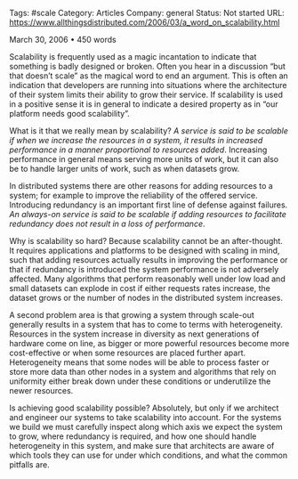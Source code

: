 

Tags: #scale
Category: Articles
Company: general
Status: Not started
URL: https://www.allthingsdistributed.com/2006/03/a_word_on_scalability.html

March 30, 2006 • 450 words

Scalability is frequently used as a magic incantation to indicate that something is badly designed or broken. Often you hear in a discussion “but that doesn’t scale” as the magical word to end an argument. This is often an indication that developers are running into situations where the architecture of their system limits their ability to grow their service. If scalability is used in a positive sense it is in general to indicate a desired property as in “our platform needs good scalability”.

What is it that we really mean by scalability? *A service is said to be scalable if when we increase the resources in a system, it results in increased performance in a manner proportional to resources added*. Increasing performance in general means serving more units of work, but it can also be to handle larger units of work, such as when datasets grow.

In distributed systems there are other reasons for adding resources to a system; for example to improve the reliability of the offered service. Introducing redundancy is an important first line of defense against failures. *An always-on service is said to be scalable if adding resources to facilitate redundancy does not result in a loss of performance*.

Why is scalability so hard? Because scalability cannot be an after-thought. It requires applications and platforms to be designed with scaling in mind, such that adding resources actually results in improving the performance or that if redundancy is introduced the system performance is not adversely affected. Many algorithms that perform reasonably well under low load and small datasets can explode in cost if either requests rates increase, the dataset grows or the number of nodes in the distributed system increases.

A second problem area is that growing a system through scale-out generally results in a system that has to come to terms with heterogeneity. Resources in the system increase in diversity as next generations of hardware come on line, as bigger or more powerful resources become more cost-effective or when some resources are placed further apart. Heterogeneity means that some nodes will be able to process faster or store more data than other nodes in a system and algorithms that rely on uniformity either break down under these conditions or underutilize the newer resources.

Is achieving good scalability possible? Absolutely, but only if we architect and engineer our systems to take scalability into account. For the systems we build we must carefully inspect along which axis we expect the system to grow, where redundancy is required, and how one should handle heterogeneity in this system, and make sure that architects are aware of which tools they can use for under which conditions, and what the common pitfalls are.